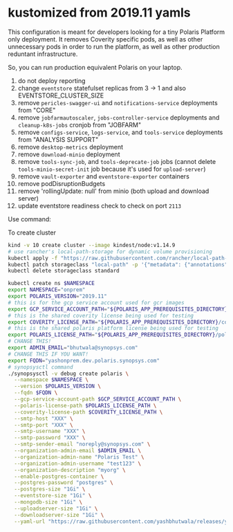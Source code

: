 # kustomized from 2019.11 yamls

This configuration is meant for developers looking for a tiny Polaris Platform only deployment.  It removes Coverity specific pods, as well as other unnecessary pods in order to run the platform, as well as other production reduntant infrastructure.

So, you can run production equivalent Polaris on your laptop.

1. do not deploy reporting
2. change `eventstore` statefulset replicas from 3 -> 1 and also EVENTSTORE_CLUSTER_SIZE
3. remove `pericles-swagger-ui` and `notifications-service` deployments from "CORE"
4. remove `jobfarmautoscaler`, `jobs-controller-service` deployments and `cleanup-k8s-jobs` cronjob from "JOBFARM"
5. remove `configs-service`, `logs-service`, and `tools-service` deployments from "ANALYSIS SUPPORT"
6. remove `desktop-metrics` deployment
7. remove `download-minio` deployment
8. remove `tools-sync-job`, and `tools-deprecate-job` jobs (cannot delete `tools-minio-secret-init` job because it's used for `upload-server`)
9. remove `vault-exporter` and `eventstore-exporter` containers
10. remove podDisruptionBudgets
11. remove 'rollingUpdate: null' from minio (both upload and download server)
12. update eventstore readiness check to check on port `2113`

Use command:

To create cluster

```bash
kind -v 10 create cluster --image kindest/node:v1.14.9
# use rancher's local-path-storage for dynamic volume provisioning
kubectl apply -f "https://raw.githubusercontent.com/rancher/local-path-provisioner/v0.0.11/deploy/local-path-storage.yaml"
kubectl patch storageclass "local-path" -p '{"metadata": {"annotations":{"storageclass.kubernetes.io/is-default-class":"true"}}}'
kubectl delete storageclass standard
```

```bash
kubectl create ns $NAMESPACE
export NAMESPACE="onprem"
export POLARIS_VERSION="2019.11"
# this is for the gcp service account used for gcr images
export GCP_SERVICE_ACCOUNT_PATH="${POLARIS_APP_PREREQUISITES_DIRECTORY}/gcp-service-account-token-for-images.json"
# this is the shared coverity license being used for testing
export COVERITY_LICENSE_PATH="${POLARIS_APP_PREREQUISITES_DIRECTORY}/coverity-license.xml"
# this is the shared polaris platform license being used for testing
export POLARIS_LICENSE_PATH="${POLARIS_APP_PREREQUISITES_DIRECTORY}/polaris-platform-license.json"
# CHANGE THIS!
export ADMIN_EMAIL="bhutwala@synopsys.com"
# CHANGE THIS IF YOU WANT!
export FQDN="yashonprem.dev.polaris.synopsys.com"
# synopsysctl command
./synopsysctl -v debug create polaris \
  --namespace $NAMESPACE \
  --version $POLARIS_VERSION \
  --fqdn $FQDN \
  --gcp-service-account-path $GCP_SERVICE_ACCOUNT_PATH \
  --polaris-license-path $POLARIS_LICENSE_PATH \
  --coverity-license-path $COVERITY_LICENSE_PATH \
  --smtp-host "XXX" \
  --smtp-port "XXX" \
  --smtp-username "XXX" \
  --smtp-password "XXX" \
  --smtp-sender-email "noreply@synopsys.com" \
  --organization-admin-email $ADMIN_EMAIL \
  --organization-admin-name "Polaris Test" \
  --organization-admin-username "test123" \
  --organization-description "myorg" \
  --enable-postgres-container \
  --postgres-password "postgres" \
  --postgres-size "1Gi" \
  --eventstore-size "1Gi" \
  --mongodb-size "1Gi" \
  --uploadserver-size "1Gi" \
  --downloadserver-size "1Gi" \
  --yaml-url "https://raw.githubusercontent.com/yashbhutwala/releases/yb-custom"
```
